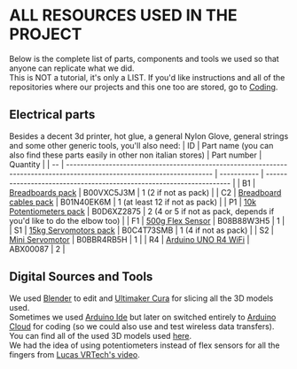 # ALL RESOURCES USED IN THE PROJECT
Below is the complete list of parts, components and tools we used so that anyone can replicate what we did.<br>
This is NOT a tutorial, it's only a LIST. If you'd like instructions and all of the repositories where our projects and this one too are stored, go to [Coding](./coding.md).

## Electrical parts
Besides a decent 3d printer, hot glue, a general Nylon Glove, general strings and some other generic tools, you'll also need:
| ID | Part name (you can also find these parts easily in other non italian stores)                                            | Part number | Quantity                                                             |
| -- | ----------------------------------------------------------------------------------------------------------------------- | ----------- | -------------------------------------------------------------------- |
| B1 | [Breadboards pack](https://www.amazon.it/Aihasd-tie-points-Solderless-Breadboard-Experiment/dp/B00VXC5J3M)              | B00VXC5J3M  | 1 (2 if not as pack)                                                 |
| C2 | [Breadboard cables pack](https://www.amazon.it/Elegoo-Cavetti-Maschio-Femmina-Raspberry/dp/B01N40EK6M)                  | B01N40EK6M  | 1 (at least 12 if not as pack)                                       |
| P1 | [10k Potentiometers pack](https://www.amazon.it/ALLECIN-Potenziometro-Potenziometri-Terminali-Connettore/dp/B0D6XZ2875) | B0D6XZ2875  | 2 (4 or 5 if not as pack, depends if you'd like to do the elbow too) |
| F1 | [500g Flex Sensor](https://www.amazon.it/Flessione-Pressione-Resistenza-Resistore-Monitoraggio/dp/B08B88W3H5)           | B08B88W3H5  | 1                                                                    |
| S1 | [15kg Servomotors pack](https://www.amazon.it/dp/B0C4T73SMB)                                                            | B0C4T73SMB  | 1 (4 if not as pack)                                                 |
| S2 | [Mini Servomotor](https://www.amazon.it/Miuzei-Controllo-Camminare-Elicottero-Compatibile/dp/B0BBR4RB5H)                | B0BBR4RB5H  | 1                                                                    |
| R4 | [Arduino UNO R4 WiFi](https://it.rs-online.com/web/p/arduino/2662937)                                                   | ABX00087    | 2                                                                    |

## Digital Sources and Tools
We used [Blender](https://www.blender.org/) to edit and [Ultimaker Cura](https://ultimaker.com/it/software/ultimaker-cura/) for slicing all the 3D models used.<br>
Sometimes we used [Arduino Ide](https://www.arduino.cc/en/software/) but later on switched entirely to [Arduino Cloud](https://cloud.arduino.cc/) for coding (so we could also use and test wireless data transfers).<br>
You can find all of the used 3D models used [here](https://github.com/The-Army-Hope/RemoteArm/tree/main/assets).<br>
We had the idea of using potentiometers instead of flex sensors for all the fingers from [Lucas VRTech's video](https://youtu.be/nmP8iGaPbeI?si=rUJtxDgF3J3tuFM_).